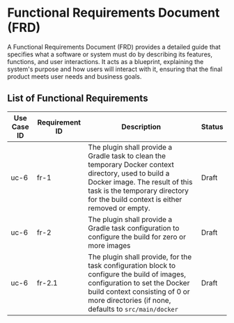 # Functional Requirements Document (FRD)

A Functional Requirements Document (FRD) provides a detailed guide that specifies what a software or system must do by 
describing its features, functions, and user interactions. It acts as a blueprint, explaining the system's purpose and 
how users will interact with it, ensuring that the final product meets user needs and business goals.

## List of Functional Requirements

| Use Case ID | Requirement ID | Description                                                                                                                                                                                                                 | Status |
|-------------|----------------|-----------------------------------------------------------------------------------------------------------------------------------------------------------------------------------------------------------------------------|--------|
| uc-6        | fr-1           | The plugin shall provide a Gradle task to clean the temporary Docker context directory, used to build a Docker image.  The result of this task is the temporary directory for the build context is either removed or empty. | Draft  |
| uc-6        | fr-2           | The plugin shall provide a Gradle task configuration to configure the build for zero or more images                                                                                                                         | Draft  |
| uc-6        | fr-2.1         | The plugin shall provide, for the task configuration block to configure the build of images, configuration to set the Docker build context consisting of 0 or more directories (if none, defaults to `src/main/docker`      | Draft  |


